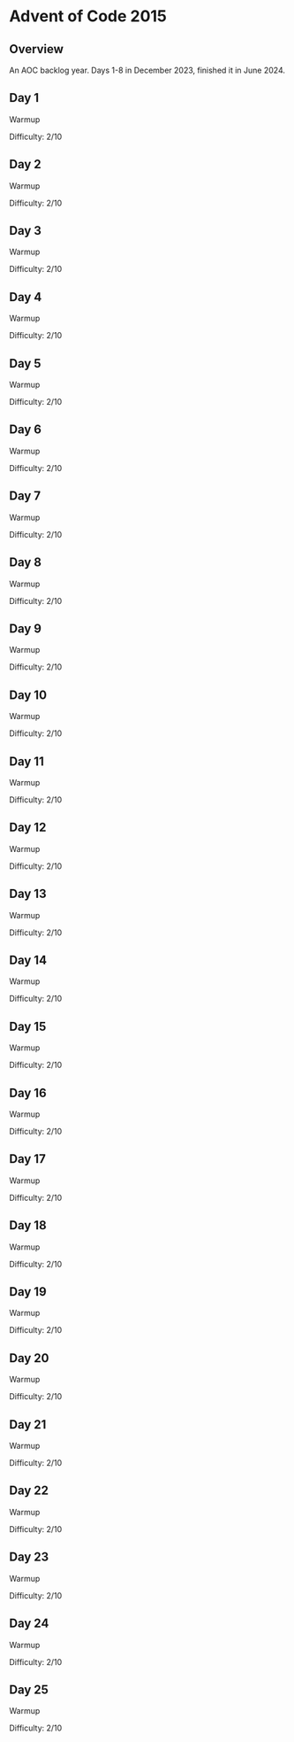 # Advent of Code 2015
## Overview
An AOC backlog year. Days 1-8 in December 2023, finished it in June 2024.

## Day 1
Warmup

Difficulty: 2/10

## Day 2
Warmup

Difficulty: 2/10

## Day 3
Warmup

Difficulty: 2/10

## Day 4
Warmup

Difficulty: 2/10

## Day 5
Warmup

Difficulty: 2/10

## Day 6
Warmup

Difficulty: 2/10

## Day 7
Warmup

Difficulty: 2/10

## Day 8
Warmup

Difficulty: 2/10

## Day 9
Warmup

Difficulty: 2/10

## Day 10
Warmup

Difficulty: 2/10

## Day 11
Warmup

Difficulty: 2/10

## Day 12
Warmup

Difficulty: 2/10

## Day 13
Warmup

Difficulty: 2/10

## Day 14
Warmup

Difficulty: 2/10

## Day 15
Warmup

Difficulty: 2/10

## Day 16
Warmup

Difficulty: 2/10

## Day 17
Warmup

Difficulty: 2/10

## Day 18
Warmup

Difficulty: 2/10

## Day 19
Warmup

Difficulty: 2/10

## Day 20
Warmup

Difficulty: 2/10

## Day 21
Warmup

Difficulty: 2/10

## Day 22
Warmup

Difficulty: 2/10

## Day 23
Warmup

Difficulty: 2/10


## Day 24
Warmup

Difficulty: 2/10


## Day 25
Warmup

Difficulty: 2/10
